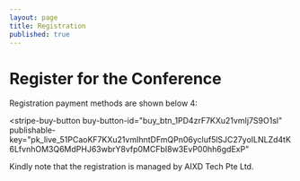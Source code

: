 ```yaml
---
layout: page
title: Registration
published: true
---
```



# Register for the Conference

Registration payment methods are shown below 4:
<div>
<script async
  src="https://js.stripe.com/v3/buy-button.js">
</script>

<stripe-buy-button
  buy-button-id="buy_btn_1PD4zrF7KXu21vmIj7S9O1sl"
  publishable-key="pk_live_51PCaoKF7KXu21vmIhntDFmQPn06ycluf5lSJC27yoILNLZd4tK6LfvnhOM3Q6MdPHJ63wbrY8vfp0MCFbI8w3EvP00hh6gdExP"
>
</stripe-buy-button>
</div>
Kindly note that the registration is managed by AIXD Tech Pte Ltd. 